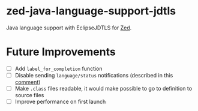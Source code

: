 # zed-java-language-support-jdtls
Java language support with EclipseJDTLS for [Zed](https://github.com/zed-industries/zed).

# Future Improvements
- [ ] Add `label_for_completion` function
- [ ] Disable sending `language/status` notifications (described in this [comment](https://github.com/zed-industries/zed/pull/8813#issuecomment-1979650326))
- [ ] Make `.class` files readable, it would make possible to go to definition to source files
- [ ] Improve performance on first launch
